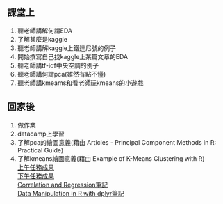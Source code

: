 ## 課堂上
1. 聽老師講解何謂EDA
2. 了解甚麼是kaggle
3. 聽老師講解kaggle上鐵達尼號的例子
4. 開始撰寫自己找kaggle上某篇文章的EDA
5. 聽老師講tf-idf中央空調的例子
6. 聽老師講何謂pca(雖然有點不懂)
7. 聽老師講kmeams和看老師玩kmeans的小遊戲
## 回家後
1. 做作業
2. datacamp上學習
3. 了解pca的繪圖意義(藉由 Articles - Principal Component Methods in R: Practical Guide)
4. 了解kmeans繪圖意義(藉由 Example of K-Means Clustering with R)    
[上午任務成果](https://icedragon5235.github.io/ntu-cs-x/week3/class3eda.html)   
[下午任務成果](https://icedragon5235.github.io/ntu-cs-x/week3/class3real.html)    
[Correlation and Regression筆記](https://icedragon5235.github.io/ntu-cs-x/week3/Correlation_and_Regression.html)    
[Data Manipulation in R with dplyr筆記](https://icedragon5235.github.io/ntu-cs-x/week3/Data_Manipulation_in_R_with_dplyr.html)
